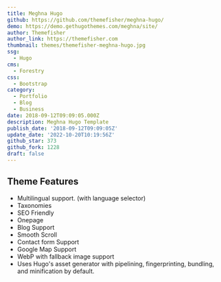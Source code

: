 ```yaml
---
title: Meghna Hugo
github: https://github.com/themefisher/meghna-hugo/
demo: https://demo.gethugothemes.com/meghna/site/
author: Themefisher
author_link: https://themefisher.com
thumbnail: themes/themefisher-meghna-hugo.jpg
ssg:
  - Hugo
cms:
  - Forestry
css:
  - Bootstrap
category:
  - Portfolio
  - Blog
  - Business
date: 2018-09-12T09:09:05.000Z
description: Meghna Hugo Template
publish_date: '2018-09-12T09:09:05Z'
update_date: '2022-10-20T10:19:56Z'
github_star: 373
github_fork: 1228
draft: false
---
```

## Theme Features

- Multilingual support. (with language selector)
- Taxonomies
- SEO Friendly
- Onepage
- Blog Support
- Smooth Scroll
- Contact form Support
- Google Map Support
- WebP with fallback image support
- Uses Hugo's asset generator with pipelining, fingerprinting, bundling, and minification by default.
